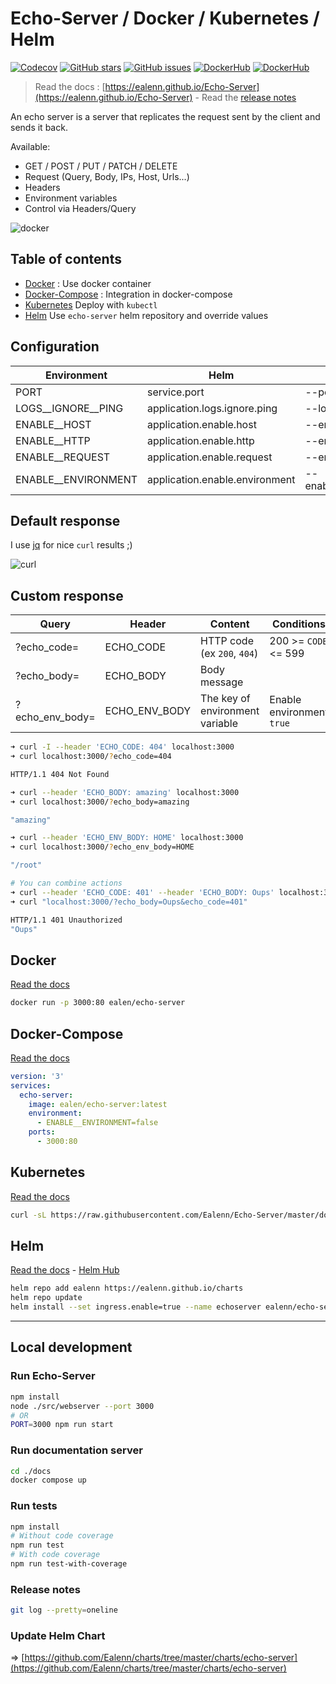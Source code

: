 # Echo-Server / Docker / Kubernetes / Helm

[![Codecov](https://img.shields.io/codecov/c/github/ealenn/echo-server?style=for-the-badge&logo=codecov)](https://codecov.io/gh/Ealenn/Echo-Server)
[![GitHub stars](https://img.shields.io/github/stars/Ealenn/Echo-Server?style=for-the-badge&logo=github)](https://github.com/Ealenn/Echo-Server/stargazers)
[![GitHub issues](https://img.shields.io/github/issues/Ealenn/Echo-Server?style=for-the-badge&logo=github)](https://github.com/Ealenn/Echo-Server/issues)
[![DockerHub](https://img.shields.io/docker/pulls/ealen/echo-server.svg?style=for-the-badge&logo=docker)](https://hub.docker.com/repository/docker/ealen/echo-server)
[![DockerHub](https://img.shields.io/badge/SIZE-%3C%2013%20MB-1488C6?style=for-the-badge&logo=docker)](https://hub.docker.com/repository/docker/ealen/echo-server)

> Read the docs : [https://ealenn.github.io/Echo-Server](https://ealenn.github.io/Echo-Server) - Read the [release notes](https://github.com/Ealenn/Echo-Server/releases)

An echo server is a server that replicates the request sent by the client and sends it back.

Available:

- GET / POST / PUT / PATCH / DELETE
- Request (Query, Body, IPs, Host, Urls...)
- Headers
- Environment variables
- Control via Headers/Query

![docker](https://ealenn.github.io/Echo-Server/assets/images/docker.png)

## Table of contents

- [Docker](https://ealenn.github.io/Echo-Server/pages/docker.html) : Use docker container
- [Docker-Compose](https://ealenn.github.io/Echo-Server/pages/docker-compose.html) : Integration in docker-compose
- [Kubernetes](https://ealenn.github.io/Echo-Server/pages/kubernetes.html) Deploy with `kubectl`
- [Helm](https://ealenn.github.io/Echo-Server/pages/helm.html) Use `echo-server` helm repository and override values

## Configuration

| Environment         | Helm                           | CLI                   | Default       |
|---------------------|--------------------------------|-----------------------|---------------|
| PORT                | service.port                   | --port                | `80`          |
| LOGS__IGNORE__PING  | application.logs.ignore.ping   | --logs:ignore:ping    | `false`       |
| ENABLE__HOST        | application.enable.host        | --enable:host         | `true`        |
| ENABLE__HTTP        | application.enable.http        | --enable:http         | `true`        |
| ENABLE__REQUEST     | application.enable.request     | --enable:request      | `true`        |
| ENABLE__ENVIRONMENT | application.enable.environment | --enable:environment  | `true`        |

## Default response

I use [jq](https://stedolan.github.io/jq) for nice `curl` results ;)

![curl](https://ealenn.github.io/Echo-Server/assets/images/curl.png)

## Custom response

| Query               | Header              | Content                          | Conditions                |
|---------------------|---------------------|----------------------------------| ------------------------- |
| ?echo_code=         | ECHO_CODE           | HTTP code (ex `200`, `404`)      | 200 >= `CODE` <= 599      |
| ?echo_body=         | ECHO_BODY           | Body message                     |                           |
| ?echo_env_body=     | ECHO_ENV_BODY       | The key of environment variable  | Enable environment `true` |

```bash
➜ curl -I --header 'ECHO_CODE: 404' localhost:3000
➜ curl localhost:3000/?echo_code=404

HTTP/1.1 404 Not Found
```

```bash
➜ curl --header 'ECHO_BODY: amazing' localhost:3000
➜ curl localhost:3000/?echo_body=amazing

"amazing"
```

```bash
➜ curl --header 'ECHO_ENV_BODY: HOME' localhost:3000
➜ curl localhost:3000/?echo_env_body=HOME

"/root"
```

```bash
# You can combine actions
➜ curl --header 'ECHO_CODE: 401' --header 'ECHO_BODY: Oups' localhost:3000
➜ curl "localhost:3000/?echo_body=Oups&echo_code=401"

HTTP/1.1 401 Unauthorized
"Oups"
```

## Docker

[Read the docs](https://ealenn.github.io/Echo-Server/pages/docker.html)

```bash
docker run -p 3000:80 ealen/echo-server
```

## Docker-Compose

[Read the docs](https://ealenn.github.io/Echo-Server/pages/docker-compose.html)

```yaml
version: '3'
services:
  echo-server:
    image: ealen/echo-server:latest
    environment:
      - ENABLE__ENVIRONMENT=false
    ports:
      - 3000:80
```

## Kubernetes

[Read the docs](https://ealenn.github.io/Echo-Server/pages/kubernetes.html)

```bash
curl -sL https://raw.githubusercontent.com/Ealenn/Echo-Server/master/docs/examples/echo.kube.yaml | kubectl apply -f -
```

## Helm

[Read the docs](https://ealenn.github.io/Echo-Server/pages/helm.html) - [Helm Hub](https://hub.helm.sh/charts/ealenn/echo-server)

```bash
helm repo add ealenn https://ealenn.github.io/charts
helm repo update
helm install --set ingress.enable=true --name echoserver ealenn/echo-server
```

---

## Local development

### Run Echo-Server

```bash
npm install
node ./src/webserver --port 3000
# OR
PORT=3000 npm run start
```

### Run documentation server

```bash
cd ./docs
docker compose up
```

### Run tests

```bash
npm install
# Without code coverage
npm run test
# With code coverage
npm run test-with-coverage
```

### Release notes

```bash
git log --pretty=oneline
```

### Update Helm Chart

=> [https://github.com/Ealenn/charts/tree/master/charts/echo-server](https://github.com/Ealenn/charts/tree/master/charts/echo-server)
